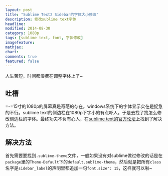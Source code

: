 ```yaml
---
layout: post
title: "Sublime Text2 Sidebar的字体大小修改"
description: 修改sublime text字体
headline: 
modified: 2014-08-30
category: 1080p
tags: [sublime text, font, 字体修改]
imagefeature: 
mathjax: 
chart: 
comments: true
featured: false
---
```


人生苦短，时间都浪费在调整字体上了~

## 吐槽

=-=15寸的1080p的屏幕真是奇葩的存在。windows系统下的字体显示实在是捉急的不行。sublime text的侧边栏在1080p下字小的有点吓人。于是去找了找怎么修改侧边栏的字体。最终功夫不负有心人，在[sublime text的官方论坛](http://www.sublimetext.com/forum/viewtopic.php?f=2&t=4799)上找到了解决方法。

## 解决方法

首先需要要找到`.sublime-theme`文件，一般如果没有对sublime做过修改的话是在`package`里的`Theme-Default`下的`default.sublime-theme`，然后就是把所有`class`名字是`sidebar_label`的声明里都追加一句`font.size": 15`，这样就可以啦~